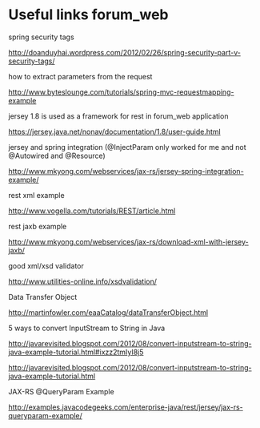 # Useful links forum\_web #

spring security tags

http://doanduyhai.wordpress.com/2012/02/26/spring-security-part-v-security-tags/

how to extract parameters from the request

http://www.byteslounge.com/tutorials/spring-mvc-requestmapping-example

jersey 1.8 is used as a framework for rest in forum\_web application

https://jersey.java.net/nonav/documentation/1.8/user-guide.html

jersey and spring integration
(@InjectParam only worked for me and not @Autowired and @Resource)

http://www.mkyong.com/webservices/jax-rs/jersey-spring-integration-example/

rest xml example

http://www.vogella.com/tutorials/REST/article.html

rest jaxb example

http://www.mkyong.com/webservices/jax-rs/download-xml-with-jersey-jaxb/

good xml/xsd validator

http://www.utilities-online.info/xsdvalidation/

Data Transfer Object

http://martinfowler.com/eaaCatalog/dataTransferObject.html

5 ways to convert InputStream to String in Java

http://javarevisited.blogspot.com/2012/08/convert-inputstream-to-string-java-example-tutorial.html#ixzz2tmIyI8j5


http://javarevisited.blogspot.com/2012/08/convert-inputstream-to-string-java-example-tutorial.html

JAX-RS @QueryParam Example

http://examples.javacodegeeks.com/enterprise-java/rest/jersey/jax-rs-queryparam-example/